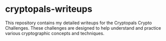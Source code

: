 # cryptopals-writeups
This repository contains my detailed writeups for the Cryptopals Crypto Challenges. These challenges are designed to help understand and practice various cryptographic concepts and techniques.
